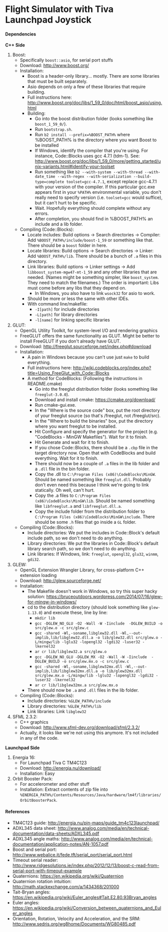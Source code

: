 Flight Simulator with Tiva Launchpad Joystick
======

#### Dependencies
	
__C++ Side__

1. Boost:
	- Specifically `boost::asio`, for serial port stuffs
	- Download: http://www.boost.org/
	- Installation:
		- Boost is a header-only library... mostly. There are some libraries that must be built separately. 
		- Asio depends on only a few of these libraries that require building. 
		- Full instructions here: http://www.boost.org/doc/libs/1_59_0/doc/html/boost_asio/using.html
		- Building: 
			- Go into the boost distribution folder (looks something like `boost_1_59_0/`).
			- Run `bootstrap.sh`.
			- Run `b2 install --prefix=%BOOST_PATH%` where %BOOST_PATH% is the directory where you want Boost to be installed
			- If Windows, identify the compiler that you're using. For instance, Code::Blocks uses gcc 4.7.1 (tdm-1). See: http://www.boost.org/doc/libs/1_59_0/more/getting_started/unix-variants.html#identify-your-toolset
			- Run something like `b2 --with-system --with-thread --with-date_time --with-regex --with-serialization --build-type=complete toolset=gcc-4.7.1`, except replace gcc-4.7.1 with your version of the compiler. If this particular gcc.exe appears first in your `%PATH%` environmental variable, you don't really need to specify version (i.e. `toolset=gcc` would suffice), but it can't hurt to be specific.
			- Wait. Hopefully everything should complete without any errors.
			- After completion, you should find in %BOOST_PATH% an include and a lib folder.
	- Compiling (Code::Blocks):
		- Locate includes: Build options -> Search directories -> Compiler: Add `%BOOST_PATH%/include/boost-1_59` or something like that. There should be a `boost` folder in here.
		- Locate libraries: Build options -> Search directories -> Linker: Add `%BOOST_PATH%/lib`. There should be a bunch of `.a` files in this directory.
		- Link libraries: Build options -> Linker settings -> Add `libboost_system-mgw47-mt-1_59` and any other libraries that are needed. (Names might be something simpler, like `boost_system`. They need to match the filenames.) The order is important: Libs must come before any libs that they depend on.  
			- In Windows, you also have to link `wsock32` for asio to work.
		- Should be more or less the same with other IDEs.
		- With command line/makefile: 
			- `-I[path]` for include directories
			- `-L[path]` for library directories
			- `-l[name]` for linking specific libraries
2. GLUT:
	- OpenGL Utility Toolkit, for system-level I/O and rendering graphics
	- FreeGLUT offers the same functionality as GLUT. Might be better to install FreeGLUT if you don't already have GLUT.
	- Download: http://freeglut.sourceforge.net/index.php#download
	- Installation: 
		- A pain in Windows because you can't use just `make` to build everything.
		- Full instructions here: http://wiki.codeblocks.org/index.php?title=Using_FreeGlut_with_Code::Blocks
		- A method for CodeBlocks: (Following the instructions in README.cmake)
			- Go into the freeglut distribution folder (looks something like `freeglut-3.0.0`).
			- Download and install cmake: https://cmake.org/download/
			- Run cmake-gui.exe.
			- In the "Where is the source code" box, put the root directory of your freeglut source (so that's /freeglut, not /freeglut/src).
			- In the "Where to build the binaries" box, put the directory where you want freeglut to be installed.
			- Hit Configure and specify the generator for the project (e.g. "CodeBlocks - MinGW Makefiles"). Wait for it to finish.
			- Hit Generate and wait for it to finish.
			- If you chose Code::Blocks, there should be a `.cbp` file in the target directory now. Open that with CodeBlocks and build everything. Wait for it to finish.
			- There should now be a couple of `.a` files in the lib folder and a `.dll` file in the bin folder. 
			- Copy the .dll to `C:\Program Files (x86)\CodeBlocks\MinGW`. Should be named something like `freeglut.dll`. Probably don't even need this because I think we're going to link statically. Oh well, can't hurt.
			- Copy the .a files to `C:\Program Files (x86)\CodeBlocks\MinGW\lib`. Should be named something like `libfreeglut.a` and `libfreeglut.dll.a`.
			- Copy the include folder from the distribution folder to `C:\Program Files (x86)\CodeBlocks\MinGW\include`. There should be some `.h` files that go inside a `GL` folder.
	- Compiling (Code::Blocks):
		- Include directories: We put the includes in Code::Block's default include path, so we don't need to do anything.
		- Library directories: We put the libraries in Code::Block's default library search path, so we don't need to do anything.
		- Link libraries: If Windows, link: `freeglut`, `opengl32`, `glu32`, `winmm`, `gdi32`.
3. GLEW:
	- OpenGL Extension Wrangler Library, for cross-platform C++ extension loading
	- Download: http://glew.sourceforge.net/
	- Installation:
		- The Makefile doesn't work in Windows, so try this super hacky solution: https://bruceoutdoors.wordpress.com/2014/07/16/glew-for-mingw-in-windows/
		- cd to the distribution directory (should look something like `glew-1.13.0`) and execute these, line by line:
			- `mkdir lib`
			- `gcc -DGLEW_NO_GLU -O2 -Wall -W -Iinclude  -DGLEW_BUILD -o src/glew.o -c src/glew.c`
			- `gcc -shared -Wl,-soname,libglew32.dll -Wl,--out-implib,lib/libglew32.dll.a -o lib/glew32.dll src/glew.o -L/mingw/lib -lglu32 -lopengl32 -lgdi32 -luser32 -lkernel32`
			- `ar cr lib/libglew32.a src/glew.o`
			- `gcc -DGLEW_NO_GLU -DGLEW_MX -O2 -Wall -W -Iinclude  -DGLEW_BUILD -o src/glew.mx.o -c src/glew.c`
			- `gcc -shared -Wl,-soname,libglew32mx.dll -Wl,--out-implib,lib/libglew32mx.dll.a -o lib/glew32mx.dll src/glew.mx.o -L/mingw/lib -lglu32 -lopengl32 -lgdi32 -luser32 -lkernel32`
			- `ar cr lib/libglew32mx.a src/glew.mx.o`
		- There should now be `.a` and `.dll` files in the lib folder.
	- Compiling (Code::Blocks):
		- Include directories: `%GLEW_PATH%/include`
		- Library directories: `%GLEW_PATH%/lib`
		- Link libraries: Link `libglew32`
4. SFML 2.3.2:
	- C++ graphics
	- Download: http://www.sfml-dev.org/download/sfml/2.3.2/
	- Actually, it looks like we're not using this anymore. It's not included in any of the code.
	
__Launchpad Side__

1. Energia 16:
	- For Launchpad Tiva C TM4C123
	- Download: http://energia.nu/download/
	- Installation: Easy
2. Orbit Booster Pack:
	- For accelerometer and other stuff
	- Installation: Extract contents of zip file into `%ENERGIA_PATH%/Contents/Resources/Java/hardware/lm4f/libraries/OrbitBoosterPack`.
						
#### References
- TM4C123 guide: http://energia.nu/pin-maps/guide_tm4c123launchpad/
- ADXL345 data sheet: http://www.analog.com/media/en/technical-documentation/data-sheets/ADXL345.pdf
- ADXL345 angle maths: http://www.analog.com/media/en/technical-documentation/application-notes/AN-1057.pdf
- Boost and serial port: http://www.webalice.it/fede.tft/serial_port/serial_port.html
- Timeout serial reader: http://www.ridgesolutions.ie/index.php/2012/12/13/boost-c-read-from-serial-port-with-timeout-example
- Quaternions: https://en.wikipedia.org/wiki/Quaternion
- Quaternion rotation intuition: http://math.stackexchange.com/a/1434368/201000
- Tait-Bryan angles: https://en.wikipedia.org/wiki/Euler_angles#Tait.E2.80.93Bryan_angles
- Euler angles: https://en.wikipedia.org/wiki/Conversion_between_quaternions_and_Euler_angles
- Orientation, Rotation, Velocity and Acceleration, and the SRM: http://www.sedris.org/wg8home/Documents/WG80485.pdf

